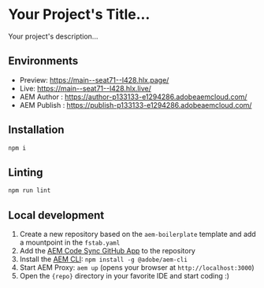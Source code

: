 # Your Project's Title...
Your project's description...

## Environments
- Preview: https://main--seat71--l428.hlx.page/
- Live: https://main--seat71--l428.hlx.live/
- AEM Author : https://author-p133133-e1294286.adobeaemcloud.com/
- AEM Publish : https://publish-p133133-e1294286.adobeaemcloud.com/

## Installation

```sh
npm i
```

## Linting

```sh
npm run lint
```

## Local development

1. Create a new repository based on the `aem-boilerplate` template and add a mountpoint in the `fstab.yaml`
1. Add the [AEM Code Sync GitHub App](https://github.com/apps/aem-code-sync) to the repository
1. Install the [AEM CLI](https://github.com/adobe/helix-cli): `npm install -g @adobe/aem-cli`
1. Start AEM Proxy: `aem up` (opens your browser at `http://localhost:3000`)
1. Open the `{repo}` directory in your favorite IDE and start coding :)
